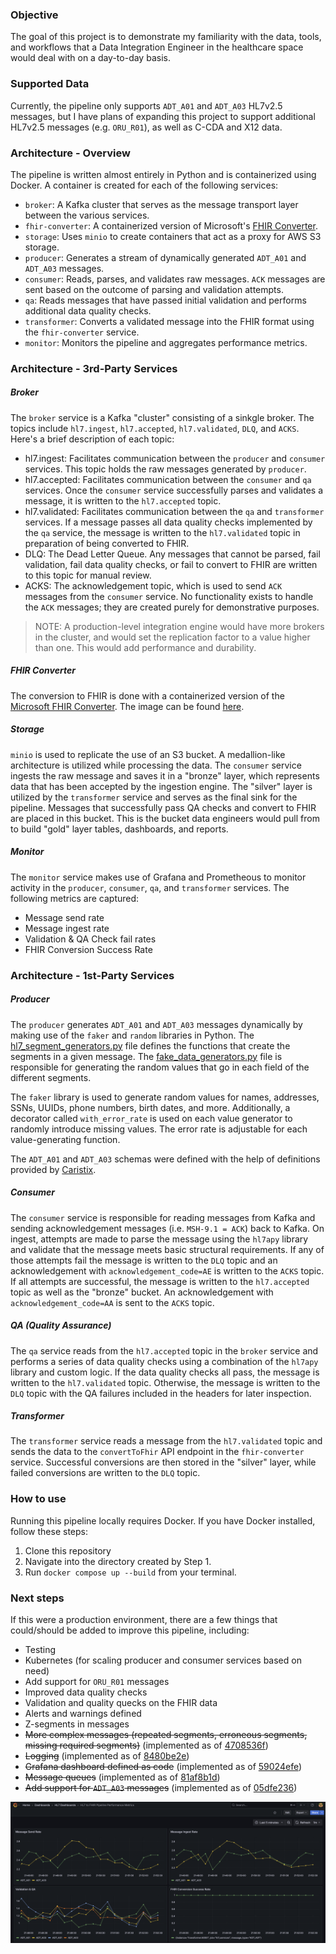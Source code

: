 ### Objective

The goal of this project is to demonstrate my familiarity with the data, tools, and workflows that a Data Integration Engineer in the healthcare space would deal with on a day-to-day basis. 

### Supported Data

Currently, the pipeline only supports `ADT_A01` and `ADT_A03` HL7v2.5 messages, but I have plans of expanding this project to support additional HL7v2.5 messages (e.g. `ORU_R01`), as well as C-CDA and X12 data.

### Architecture - Overview

The pipeline is written almost entirely in Python and is containerized using Docker. A container is created for each of the following services:
- `broker`: A Kafka cluster that serves as the message transport layer between the various services.
- `fhir-converter`: A containerized version of Microsoft's [FHIR Converter](https://github.com/microsoft/FHIR-Converter).  
- `storage`: Uses `minio` to create containers that act as a proxy for AWS S3 storage.
- `producer`: Generates a stream of dynamically generated `ADT_A01` and `ADT_A03` messages.  
- `consumer`: Reads, parses, and validates raw messages. `ACK` messages are sent based on the outcome of parsing and validation attempts.  
- `qa`: Reads messages that have passed initial validation and performs additional data quality checks.  
- `transformer`: Converts a validated message into the FHIR format using the `fhir-converter` service.  
- `monitor`: Monitors the pipeline and aggregates performance metrics.

### Architecture - 3rd-Party Services

##### Broker

The `broker` service is a Kafka "cluster" consisting of a sinkgle broker. The topics include `hl7.ingest`, `hl7.accepted`, `hl7.validated`, `DLQ`, and `ACKS`. Here's a brief description of each topic:

- hl7.ingest: Facilitates communication between the `producer` and `consumer` services. This topic holds the raw messages generated by `producer`.  
- hl7.accepted: Facilitates communication between the `consumer` and `qa` services. Once the `consumer` service successfully parses and validates a message, it is written to the `hl7.accepted` topic.  
- hl7.validated: Facilitates communication between the `qa` and `transformer` services. If a message passes all data quality checks implemented by the `qa` service, the message is written to the `hl7.validated` topic in preparation of being converted to FHIR.  
- DLQ: The Dead Letter Queue. Any messages that cannot be parsed, fail validation, fail data quality checks, or fail to convert to FHIR are written to this topic for manual review.  
- ACKS: The acknowledgement topic, which is used to send `ACK` messages from the `consumer` service. No functionality exists to handle the `ACK` messages; they are created purely for demonstrative purposes.

> NOTE: A production-level integration engine would have more brokers in the cluster, and would set the replication factor to a value higher than one. This would add performance and durability.

##### FHIR Converter

The conversion to FHIR is done with a containerized version of the [Microsoft FHIR Converter](https://github.com/microsoft/FHIR-Converter). The image can be found [here](https://hub.docker.com/r/microsoft/healthcareapis-fhir-converter).

##### Storage

`minio` is used to replicate the use of an S3 bucket. A medallion-like architecture is utilized while processing the data. The `consumer` service ingests the raw message and saves it in a "bronze" layer, which represents data that has been accepted by the ingestion engine. The "silver" layer is utilized by the `transformer` service and serves as the final sink for the pipeline. Messages that successfully pass QA checks and convert to FHIR are placed in this bucket. This is the bucket data engineers would pull from to build "gold" layer tables, dashboards, and reports.

##### Monitor

The `monitor` service makes use of Grafana and Prometheous to monitor activity in the `producer`, `consumer`, `qa`, and `transformer` services. The following metrics are captured:
- Message send rate  
- Message ingest rate  
- Validation & QA Check fail rates  
- FHIR Conversion Success Rate

### Architecture - 1st-Party Services

##### Producer

The `producer` generates `ADT_A01` and `ADT_A03` messages dynamically by making use of the `faker` and `random` libraries in Python. The [hl7_segment_generators.py](https://github.com/bryanbritten/hl7-integration/blob/main/docker/producer/generators/hl7_segment_generators.py) file defines the functions that create the segments in a given message. The [fake_data_generators.py](https://github.com/bryanbritten/hl7-integration/blob/main/docker/producer/generators/fake_data_generators.py) file is responsible for generating the random values that go in each field of the different segments. 

The `faker` library is used to generate random values for names, addresses, SSNs, UUIDs, phone numbers, birth dates, and more. Additionally, a decorator called `with_error_rate` is used on each value generator to randomly introduce missing values. The error rate is adjustable for each value-generating function.

The `ADT_A01` and `ADT_A03` schemas were defined with the help of definitions provided by [Caristix](https://hl7-definition.caristix.com/v2/HL7v2.5/Segments).

##### Consumer

The `consumer` service is responsible for reading messages from Kafka and sending acknowledgement messages (i.e. `MSH-9.1 = ACK`) back to Kafka. On ingest, attempts are made to parse the message using the `hl7apy` library and validate that the message meets basic structural requirements. If any of those attempts fail the message is written to the `DLQ` topic and an acknowledgement with `acknowledgement_code=AE` is written to the `ACKS` topic. If all attempts are successful, the message is written to the `hl7.accepted` topic as well as the "bronze" bucket. An acknowledgement with `acknowledgement_code=AA` is sent to the `ACKS` topic.

##### QA (Quality Assurance)

The `qa` service reads from the `hl7.accepted` topic in the `broker` service and performs a series of data quality checks using a combination of the `hl7apy` library and custom logic. If the data quality checks all pass, the message is written to the `hl7.validated` topic. Otherwise, the message is written to the `DLQ` topic with the QA failures included in the headers for later inspection. 

##### Transformer

The `transformer` service reads a message from the `hl7.validated` topic and sends the data to the `convertToFhir` API endpoint in the `fhir-converter` service. Successful conversions are then stored in the "silver" layer, while failed conversions are written to the `DLQ` topic.

### How to use

Running this pipeline locally requires Docker. If you have Docker installed, follow these steps:
1. Clone this repository  
2. Navigate into the directory created by Step 1.  
3. Run `docker compose up --build` from your terminal.  

### Next steps

If this were a production environment, there are a few things that could/should be added to improve this pipeline, including:

- Testing
- Kubernetes (for scaling producer and consumer services based on need)
- Add support for `ORU_R01` messages
- Improved data quality checks
- Validation and quality quecks on the FHIR data
- Alerts and warnings defined
- Z-segments in messages
- ~~More complex messages (repeated segments, erroneous segments, missing required segments)~~ (implemented as of [4708536f](https://github.com/bryanbritten/hl7-integration/commit/4708536f307ae5348b2c92c4aa8853e3a01b89f1))
- ~~Logging~~ (implemented as of [8480be2e](https://github.com/bryanbritten/hl7-integration/commit/8480be2e0b959be5378f9510b2da116ef040fd96))
- ~~Grafana dashboard defined as code~~ (implemented as of [59024efe](https://github.com/bryanbritten/hl7-integration/commit/59024efec96922117e9304bee9b7681f30658c94))
- ~~Message queues~~ (implemented as of [81af8b1d](https://github.com/bryanbritten/hl7-integration/commit/81af8b1d62f42e6b69dc311272de68b2bdfbe230))
- ~~Add support for `ADT_A03` messages~~ (implemented as of [05dfe236](https://github.com/bryanbritten/hl7-integration/commit/05dfe236d967805fdb7199d2e18c0903c5f9d37e))


![image of a Grafana dashboard with the four metrics defined above](static/img/grafana_dashboard.png)